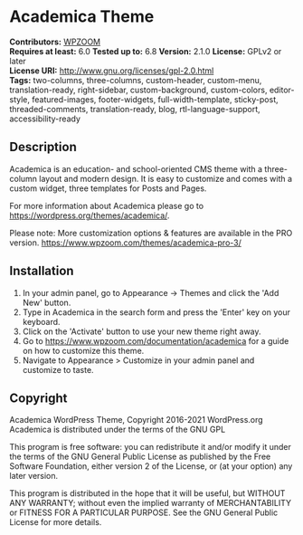 # Academica Theme
**Contributors:** [WPZOOM](https://profiles.wordpress.org/WPZOOM)  
**Requires at least:** 6.0
**Tested up to:** 6.8
**Version:** 2.1.0
**License:** GPLv2 or later  
**License URI:** http://www.gnu.org/licenses/gpl-2.0.html  
**Tags:** two-columns, three-columns, custom-header, custom-menu, translation-ready, right-sidebar, custom-background, custom-colors, editor-style, featured-images, footer-widgets, full-width-template, sticky-post, threaded-comments, translation-ready, blog, rtl-language-support, accessibility-ready

## Description

Academica is an education- and school-oriented CMS theme with a three-column layout and modern design. It is easy to customize and comes with a custom widget, three templates for Posts and Pages.

For more information about Academica please go to https://wordpress.org/themes/academica/.

Please note:
More customization options & features are available in the PRO version.
https://www.wpzoom.com/themes/academica-pro-3/

## Installation

1. In your admin panel, go to Appearance -> Themes and click the 'Add New' button.
2. Type in Academica in the search form and press the 'Enter' key on your keyboard.
3. Click on the 'Activate' button to use your new theme right away.
4. Go to https://www.wpzoom.com/documentation/academica for a guide on how to customize this theme.
5. Navigate to Appearance > Customize in your admin panel and customize to taste.


## Copyright

Academica WordPress Theme, Copyright 2016-2021 WordPress.org
Academica is distributed under the terms of the GNU GPL

This program is free software: you can redistribute it and/or modify
it under the terms of the GNU General Public License as published by
the Free Software Foundation, either version 2 of the License, or
(at your option) any later version.

This program is distributed in the hope that it will be useful,
but WITHOUT ANY WARRANTY; without even the implied warranty of
MERCHANTABILITY or FITNESS FOR A PARTICULAR PURPOSE. See the
GNU General Public License for more details. 
